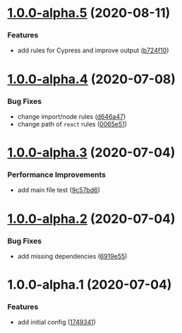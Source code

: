 # [1.0.0-alpha.5](https://github.com/pontte/eslint-config/compare/1.0.0-alpha.4...1.0.0-alpha.5) (2020-08-11)


### Features

* add rules for Cypress and improve output ([b724f10](https://github.com/pontte/eslint-config/commit/b724f10e18d1b901cb8ca900fe490c446ea53ea8))

# [1.0.0-alpha.4](https://github.com/pontte/eslint-config/compare/1.0.0-alpha.3...1.0.0-alpha.4) (2020-07-08)


### Bug Fixes

* change import/node rules ([d646a47](https://github.com/pontte/eslint-config/commit/d646a47fdc8ac2c984882d632d3c5656c64b8c84))
* change path of `react` rules ([0065e51](https://github.com/pontte/eslint-config/commit/0065e510635f5114096be5a88524d2a296ff029d))

# [1.0.0-alpha.3](https://github.com/pontte/eslint-config/compare/1.0.0-alpha.2...1.0.0-alpha.3) (2020-07-04)


### Performance Improvements

* add main file test ([9c57bd6](https://github.com/pontte/eslint-config/commit/9c57bd6ab9ae88ab74bab74dbae7a66896fa29c0))

# [1.0.0-alpha.2](https://github.com/pontte/eslint-config/compare/1.0.0-alpha.1...1.0.0-alpha.2) (2020-07-04)


### Bug Fixes

* add missing dependencies ([6919e55](https://github.com/pontte/eslint-config/commit/6919e55bee7e9965efc17634cb43db5733c5d3ae))

# 1.0.0-alpha.1 (2020-07-04)


### Features

* add initial config ([1749341](https://github.com/pontte/eslint-config/commit/1749341a736625c5997e87d5c5acd4addf3930e6))
